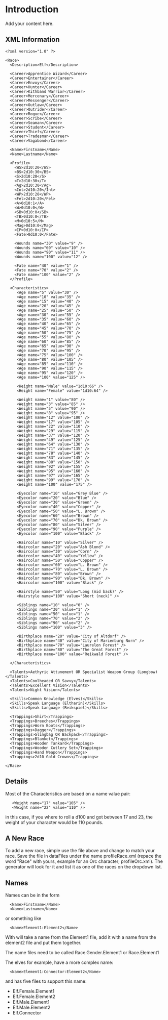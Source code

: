 # Introduction #

Add your content here.


## XML Information ##
```
<?xml version="1.0" ?>

<Race>
  <Description>Elf</Description>

  <Career>Apprentice Wizard</Career>
  <Career>Entertainer</Career>
  <Career>Envoy</Career>
  <Career>Hunter</Career>
  <Career>Kithband Warrior</Career>
  <Career>Mercenary</Career>
  <Career>Messenger</Career>
  <Career>Outlaw</Career>
  <Career>Outrider</Career>
  <Career>Rogue</Career>
  <Career>Scribe</Career>
  <Career>Seaman</Career>
  <Career>Student</Career>
  <Career>Thief</Career>
  <Career>Tradesman</Career>
  <Career>Vagabond</Career>

  <Name>Firstname</Name>
  <Name>Lastname</Name>

  <Profile>
    <WS>2d10:20</WS>
    <BS>2d10:30</BS>
    <S>2d10:20</S>
    <T>2d10:30</T>
    <Ag>2d10:30</Ag>
    <Int>2d10:20</Int>
    <WP>2d10:20</WP>
    <Fel>2d10:20</Fel>
    <A>0d10:1</A>
    <W>0d10:0</W>
    <SB>0d10:0</SB>
    <TB>0d10:0</TB>
    <M>0d10:5</M>
    <Mag>0d10:0</Mag>
    <IP>0d10:0</IP>
    <Fate>0d10:0</Fate>

    <Wounds name="30" value="9" />
    <Wounds name="60" value="10" />
    <Wounds name="90" value="11" />
    <Wounds name="100" value="12" />

    <Fate name="40" value="1" />
    <Fate name="70" value="2" />
    <Fate name="100" value="2" />
  </Profile>

  <Characteristics>
     <Age name="5" value="30" />
     <Age name="10" value="35" />
     <Age name="15" value="40" />
     <Age name="20" value="45" />
     <Age name="25" value="50" />
     <Age name="30" value="55" />
     <Age name="35" value="60" />
     <Age name="40" value="65" />
     <Age name="45" value="70" />
     <Age name="50" value="75" />
     <Age name="55" value="80" />
     <Age name="60" value="85" />
     <Age name="65" value="90" />
     <Age name="70" value="95" />
     <Age name="75" value="100" />
     <Age name="80" value="105" />
     <Age name="85" value="110" />
     <Age name="90" value="115" />
     <Age name="95" value="120" />
     <Age name="100" value="125" />

     <Height name="Male" value="1d10:66" />
     <Height name="Female" value="1d10:64" />

     <Weight name="1" value="80" />
     <Weight name="3" value="85" />
     <Weight name="5" value="90" />
     <Weight name="8" value="95" />
     <Weight name="12" value="100" />
     <Weight name="17" value="105" />
     <Weight name="22" value="110" />
     <Weight name="29" value="115" />
     <Weight name="37" value="120" />
     <Weight name="49" value="125" />
     <Weight name="64" value="130" />
     <Weight name="71" value="135" />
     <Weight name="78" value="140" />
     <Weight name="83" value="145" />
     <Weight name="88" value="150" />
     <Weight name="92" value="155" />
     <Weight name="95" value="160" />
     <Weight name="97" value="165" />
     <Weight name="99" value="170" />
     <Weight name="100" value="175" />

     <Eyecolor name="10" value="Grey Blue" />
     <Eyecolor name="20" value="Blue" />
     <Eyecolor name="30" value="Green" />
     <Eyecolor name="40" value="Copper" />
     <Eyecolor name="50" value="L. Brown" />
     <Eyecolor name="60" value="Brown" />
     <Eyecolor name="70" value="Dk. Brown" />
     <Eyecolor name="80" value="Silver" />
     <Eyecolor name="90" value="Purple" />
     <Eyecolor name="100" value="Black" />
     
     <Haircolor name="10" value="Silver" />
     <Haircolor name="20" value="Ash Blond" />
     <Haircolor name="30" value="Corn" />
     <Haircolor name="40" value="Yellow" />
     <Haircolor name="50" value="Copper" />
     <Haircolor name="60" value="L. Brown" />
     <Haircolor name="70" value="L. Brown" />
     <Haircolor name="80" value="Brown" />
     <Haircolor name="90" value="Dk. Brown" />
     <Haircolor name="100" value="Black" />

     <Hairstyle name="50" value="Long (mid back)" />
     <Hairstyle name="100" value="Short (neck)" />

     <Siblings name="10" value="0" />
     <Siblings name="30" value="1" />
     <Siblings name="50" value="1" />
     <Siblings name="70" value="2" />
     <Siblings name="90" value="2" />
     <Siblings name="100" value="3" />

     <Birthplace name="20" value="City of Altdorf" />
     <Birthplace name="40" value="City of Marienburg Norn" />
     <Birthplace name="70" value="Laurelon Forest" />
     <Birthplace name="80" value="The Great Forest" />
     <Birthplace name="100" value="Reikwald Forest" />
     
  </Characteristics>
  
  <Talents>Aethyric Attunement OR Specialist Weapon Group (Longbow)</Talents>
  <Talents>Coolheaded OR Savvy</Talents>
  <Talents>Excellent Vision</Talents>
  <Talents>Night Vision</Talents>
  
  <Skills>Common Knowledge (Elves)</Skills>
  <Skills>Speak Language (Eltharin)</Skills>
  <Skills>Speak Language (Reikspiel)</Skills>
  
  <Trappings>Shirt</Trappings>
  <Trappings>Breeches</Trappings>
  <Trappings>Worn Boots</Trappings>
  <Trappings>Dagger</Trappings>
  <Trappings>Slingbag OR Backpack</Trappings>
  <Trappings>Blanket</Trappings>
  <Trappings>Wooden Tankard</Trappings>
  <Trappings>Wooden Cutlery Set</Trappings>
  <Trappings>Hand Weapon</Trappings>
  <Trappings>2d10 Gold Crowns</Trappings>

</Race>
```

## Details ##
Most of the Characteristics are based on a name value pair:
```
   <Weight name="17" value="105" />
   <Weight name="22" value="110" />
```
in this case, if you where to roll a d100 and got between 17 and 23, the weight of your character would be 110 pounds.

## A New Race ##
To add a new race, simple use the file above and change to match your race.  Save the file
in dataFiles under the name profileRace.xml  (repace the word "Race" with yours, example for an Orc character; profileOrc.xml).  The generator will look for it and list it as one of the races on the dropdown list.

## Names ##
Names can be in the form
```
  <Name>Firstname</Name>
  <Name>Lastname</Name>
```
or something like
```
  <Name>Element1:Element2</Name>
```

With will take a name from the Element1 file, add it with a name from the element2 file and put them together.

The name files need to be called Race.Gender.Element1  or  Race.Element1

The elves for example, have a more complex name:
```
  <Name>Element1:Connector:Element2</Name>
```
and has five files to support this name:
  * Elf.Female.Element1
  * Elf.Female.Element2
  * Elf.Male.Element1
  * Elf.Male.Element2
  * Elf.Connector
